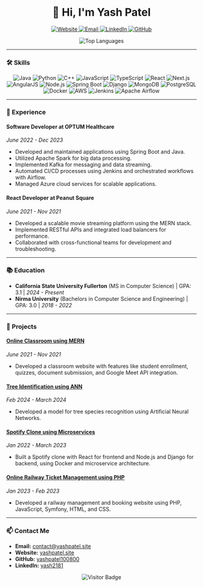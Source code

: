 <h1 align="center">👋 Hi, I'm Yash Patel</h1>

<p align="center">
  <a href="https://yashpatel.site">
    <img src="https://img.shields.io/badge/Website-Visit-blue?style=flat&logo=google-chrome&logoColor=white" alt="Website">
  </a>
  <a href="mailto:contact@yashpatel.site">
    <img src="https://img.shields.io/badge/Email-contact@yashpatel.site-red?style=flat&logo=gmail&logoColor=white" alt="Email">
  </a>
  <a href="http://www.linkedin.com/in/yash2181">
    <img src="https://img.shields.io/badge/LinkedIn-Connect-blue?style=flat&logo=linkedin&logoColor=white" alt="LinkedIn">
  </a>
  <a href="https://github.com/yashpatel100800">
    <img src="https://img.shields.io/badge/GitHub-Follow-black?style=flat&logo=github&logoColor=white" alt="GitHub">
  </a>
</p>

<p align="center">
  <img src="https://github-readme-stats.vercel.app/api/top-langs/?username=yashpatel100800&layout=compact&theme=radical" alt="Top Languages">
</p>

---

### 🛠️ Skills

<p align="center">
  <img src="https://img.shields.io/badge/Java-%23ED8B00.svg?style=for-the-badge&logo=java&logoColor=white" alt="Java">
  <img src="https://img.shields.io/badge/Python-3670A0?style=for-the-badge&logo=python&logoColor=ffdd54" alt="Python">
  <img src="https://img.shields.io/badge/C%2B%2B-00599C?style=for-the-badge&logo=c%2B%2B&logoColor=white" alt="C++">
  <img src="https://img.shields.io/badge/JavaScript-323330?style=for-the-badge&logo=javascript&logoColor=F7DF1E" alt="JavaScript">
  <img src="https://img.shields.io/badge/TypeScript-007ACC?style=for-the-badge&logo=typescript&logoColor=white" alt="TypeScript">
  <img src="https://img.shields.io/badge/React-20232A?style=for-the-badge&logo=react&logoColor=61DAFB" alt="React">
  <img src="https://img.shields.io/badge/Next.js-000000?style=for-the-badge&logo=nextdotjs&logoColor=white" alt="Next.js">
  <img src="https://img.shields.io/badge/Angular-DD0031?style=for-the-badge&logo=angular&logoColor=white" alt="AngularJS">
  <img src="https://img.shields.io/badge/Node.js-43853D?style=for-the-badge&logo=node-dot-js&logoColor=white" alt="Node.js">
  <img src="https://img.shields.io/badge/Spring_Boot-F2F4F9?style=for-the-badge&logo=spring-boot" alt="Spring Boot">
  <img src="https://img.shields.io/badge/Django-092E20?style=for-the-badge&logo=django&logoColor=white" alt="Django">
  <img src="https://img.shields.io/badge/MongoDB-4EA94B?style=for-the-badge&logo=mongodb&logoColor=white" alt="MongoDB">
  <img src="https://img.shields.io/badge/PostgreSQL-316192?style=for-the-badge&logo=postgresql&logoColor=white" alt="PostgreSQL">
  <img src="https://img.shields.io/badge/Docker-2496ED?style=for-the-badge&logo=docker&logoColor=white" alt="Docker">
  <img src="https://img.shields.io/badge/Amazon_AWS-232F3E?style=for-the-badge&logo=amazon-aws&logoColor=white" alt="AWS">
  <img src="https://img.shields.io/badge/Jenkins-D24939?style=for-the-badge&logo=jenkins&logoColor=white" alt="Jenkins">
  <img src="https://img.shields.io/badge/Apache_Airflow-017CEE?style=for-the-badge&logo=apache-airflow&logoColor=white" alt="Apache Airflow">
</p>

---

### 💼 Experience

#### **Software Developer at OPTUM Healthcare** 
*June 2022 - Dec 2023*
- Developed and maintained applications using Spring Boot and Java.
- Utilized Apache Spark for big data processing.
- Implemented Kafka for messaging and data streaming.
- Automated CI/CD processes using Jenkins and orchestrated workflows with Airflow.
- Managed Azure cloud services for scalable applications.

#### **React Developer at Peanut Square** 
*June 2021 - Nov 2021*
- Developed a scalable movie streaming platform using the MERN stack.
- Implemented RESTful APIs and integrated load balancers for performance.
- Collaborated with cross-functional teams for development and troubleshooting.

---

### 📚 Education

- **California State University Fullerton** (MS in Computer Science) | GPA: 3.1 | *2024 - Present*
- **Nirma University** (Bachelors in Computer Science and Engineering) | GPA: 3.0 | *2018 - 2022*

---

### 🔧 Projects

#### [Online Classroom using MERN](https://github.com/yashpatel100800/online-classroom)
*June 2021 - Nov 2021*
- Developed a classroom website with features like student enrollment, quizzes, document submission, and Google Meet API integration.

#### [Tree Identification using ANN](https://github.com/yashpatel100800/tree-identification)
*Feb 2024 - March 2024*
- Developed a model for tree species recognition using Artificial Neural Networks.

#### [Spotify Clone using Microservices](https://github.com/yashpatel100800/spotify-clone)
*Jan 2022 - March 2023*
- Built a Spotify clone with React for frontend and Node.js and Django for backend, using Docker and microservice architecture.

#### [Online Railway Ticket Management using PHP](https://github.com/yashpatel100800/railway-ticket-management)
*Jan 2023 - Feb 2023*
- Developed a railway management and booking website using PHP, JavaScript, Symfony, HTML, and CSS.

---

### 📫 Contact Me

- **Email:** [contact@yashpatel.site](mailto:contact@yashpatel.site)
- **Website:** [yashpatel.site](https://yashpatel.site)
- **GitHub:** [yashpatel100800](https://github.com/yashpatel100800)
- **LinkedIn:** [yash2181](http://www.linkedin.com/in/yash2181)

<p align="center">
  <img src="https://visitor-badge.glitch.me/badge?page_id=yashpatel100800" alt="Visitor Badge">
</p>
